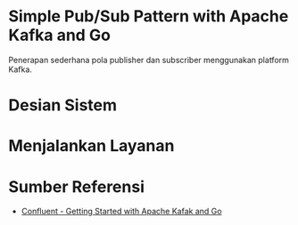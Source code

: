 # Simple Pub/Sub Pattern with Apache Kafka and Go
Penerapan sederhana pola publisher dan subscriber menggunakan platform Kafka.

# Desian Sistem

# Menjalankan Layanan

# Sumber Referensi
* [Confluent - Getting Started with Apache Kafak and Go](https://developer.confluent.io/get-started/go/#introduction)

